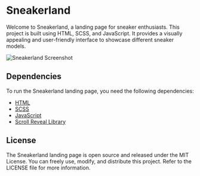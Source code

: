 # Sneakerland 

Welcome to Sneakerland, a landing page for sneaker enthusiasts. This project is built using HTML, SCSS, and JavaScript. It provides a visually appealing and user-friendly interface to showcase different sneaker models.

![Sneakerland Screenshot](screenshots/ss.png)

## Dependencies

To run the Sneakerland landing page, you need the following dependencies:

- [HTML](https://www.w3.org/html/)
- [SCSS](https://sass-lang.com/)
- [JavaScript](https://developer.mozilla.org/en-US/docs/Web/JavaScript)
- [Scroll Reveal Library](https://unpkg.com/scrollreveal@4.0.9/dist/scrollreveal.js)
   
## License
The Sneakerland landing page is open source and released under the MIT License. You can freely use, modify, and distribute this project. Refer to the LICENSE file for more information.
